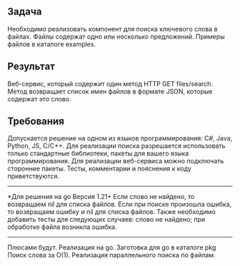 Задача
---
Необходимо реализовать компонент для поиска ключевого слова в файлах. 
Файлы содержат одно или несколько предложений.
Примеры файлов в каталоге examples.

Результат
---
Веб-сервис, который содержит один метод HTTP GET files/search. Метод возвращает список имен файлов в формате JSON, 
которые содержат это слово.

Требования
---
Допускается решение на одном из языков программирования: C#, Java, Python, JS, C/C++.
Для реализации поиска разрешается использовать только стандартные библиотеки, пакеты для вашего языка программирования.
Для реализации веб-сервиса можно подключать сторонние пакеты.
Тесты, комментарии и пояснения к коду приветствуются.
<hr>
*Для решения на go
Версия 1.21+
Если слово не найдено, то возвращаем nil для списка файлов. 
Если при поиске произошла ошибка, то возвращаем ошибку и nil для списка файлов.
Также необходимо добавить тесты для следующих случаев: слово не найдено; при обработке файла возникла ошибка.
<hr>
Плюсами будут.
Реализация на go. Заготовка для go в каталоге pkg
Поиск слова за O(1).
Реализация параллельного поиска по файлам.

